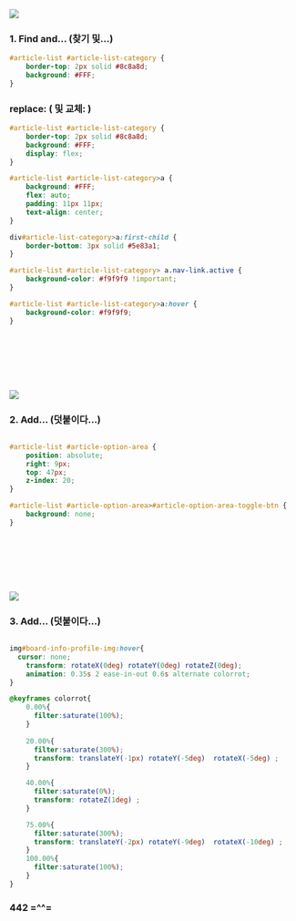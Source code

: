 
![]( https://befzz.github.io/wkgml/header_fixed2.png  )

### 1. Find and... (찾기 및...)
```css
#article-list #article-list-category {
    border-top: 2px solid #8c8a8d;
    background: #FFF;
}
```
### replace:  ( 및 교체: )
```css
#article-list #article-list-category {
    border-top: 2px solid #8c8a8d;
    background: #FFF;
    display: flex;
}

#article-list #article-list-category>a {
    background: #FFF;
    flex: auto;
    padding: 11px 11px;
    text-align: center;
}

div#article-list-category>a:first-child {
    border-bottom: 3px solid #5e83a1;
}

#article-list #article-list-category> a.nav-link.active {
    background-color: #f9f9f9 !important;
}

#article-list #article-list-category>a:hover {
    background-color: #f9f9f9;
}
```

<br><br><br><br><br>  

![](https://befzz.github.io/wkgml/header_fixed_hider.png)

### 2. Add... (덧붙이다...)
```css

#article-list #article-option-area {
    position: absolute;
    right: 9px;
    top: 47px;
    z-index: 20;
}

#article-list #article-option-area>#article-option-area-toggle-btn {
    background: none;
}
```
 <br><br><br><br><br>  


![](https://befzz.github.io/wkgml/wkgml_imgl.gif)


### 3. Add... (덧붙이다...)
```css

img#board-info-profile-img:hover{
  cursor: none;
    transform: rotateX(0deg) rotateY(0deg) rotateZ(0deg);
    animation: 0.35s 2 ease-in-out 0.6s alternate colorrot;
}

@keyframes colorrot{
    0.00%{
      filter:saturate(100%);
    }
 
    20.00%{
      filter:saturate(300%);
      transform: translateY(-1px) rotateY(-5deg)  rotateX(-5deg) ;
    }

    40.00%{
      filter:saturate(0%);
      transform: rotateZ(1deg) ;
    }

    75.00%{
      filter:saturate(300%);
      transform: translateY(-2px) rotateY(-9deg)  rotateX(-10deg) ;
    }
    100.00%{
      filter:saturate(100%);
    }
}

```

### 442 =^^=
